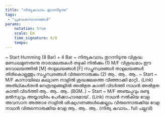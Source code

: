 ```yaml
---
title: "നിത്യകവാടം തുറന്നിടുന്നു"
tags:
 - "പ്രവേശനഗാനങ്ങൾ"
params:
    notation: true
    scale: Em
    time_signature: 6/8
    tempo: 
---
```

~ Start Humming (8 Bar) + 4 Bar ~
നിത്യകവാടം തുറന്നിടുന്നു
വിശുദ്ധ മണ്ഡലമുണരുന്നു
താരാമലരുകൾ
തഴുകി നിൽക്കും (1)
M/F
വിശുദ്ധമാം ഈ
ദേവാലയത്തിൽ
[M] താളലയങ്ങൾ
[F] സപ്തസ്വരങ്ങൾ
താളലയങ്ങൾ തിരികൊളുത്തും
സപ്തസ്വരങ്ങൾ വിരുന്നൊരുക്കും (2)
ആ.. ആ.. ആ..
~ Start ~
M/F
കാനായിലെ കല്യാണ നാളിൽ
ശുദ്ധജലത്തെ വീഞ്ഞാക്കി മാറ്റി.. (Link)
അതിഥികൾതൻ നേത്രദളങ്ങളിൽ
അൽഭുത കാന്തി വിടർത്തി നാഥൻ
അൽഭുത കാന്തി വിടർത്തി
ആ.. ആ.. ആ..
(BGM..)
~ Start ~
M/F
അഞ്ചപ്പവും രണ്ടു മൽസ്യവും
അയ്യായിരം പേർക്കാഹാരമായ്.. (Link)
നാഥൻ നൽകിയ വേള
അവസാന അത്താഴ നാളിൽ
ശിഷ്യഗണങ്ങൾക്കെല്ലാം
വിരുന്നൊരുക്കിയ വേള നാഥൻ 
വിരുന്നൊരുക്കിയ വേള
ആ.. ആ.. ആ..
(നിത്യ കവാടം.. full പല്ലവി)
